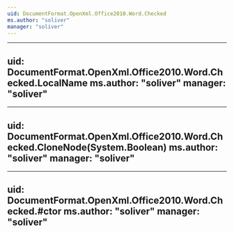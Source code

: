 ```yaml
---
uid: DocumentFormat.OpenXml.Office2010.Word.Checked
ms.author: "soliver"
manager: "soliver"
---
```


---
uid: DocumentFormat.OpenXml.Office2010.Word.Checked.LocalName
ms.author: "soliver"
manager: "soliver"
---

---
uid: DocumentFormat.OpenXml.Office2010.Word.Checked.CloneNode(System.Boolean)
ms.author: "soliver"
manager: "soliver"
---

---
uid: DocumentFormat.OpenXml.Office2010.Word.Checked.#ctor
ms.author: "soliver"
manager: "soliver"
---
